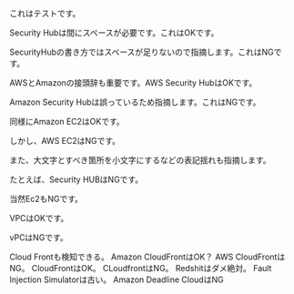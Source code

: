 これはテストです。

Security Hubは間にスペースが必要です。これはOKです。

SecurityHubの書き方ではスペースが足りないので指摘します。これはNGです。

AWSとAmazonの接頭辞も重要です。AWS Security HubはOKです。

Amazon Security Hubは誤っているため指摘します。これはNGです。

同様にAmazon EC2はOKです。

しかし、AWS EC2はNGです。

また、大文字とすべき箇所を小文字にするなどの表記揺れも指摘します。

たとえば、Security HUBはNGです。

当然Ec2もNGです。

VPCはOKです。

vPCはNGです。

Cloud Frontも検知できる。
Amazon CloudFrontはOK？
AWS CloudFrontはNG。
CloudFrontはOK。
CLoudfrontはNG。
Redshitはダメ絶対。
Fault Injection Simulatorは古い。
Amazon Deadline CloudはNG

